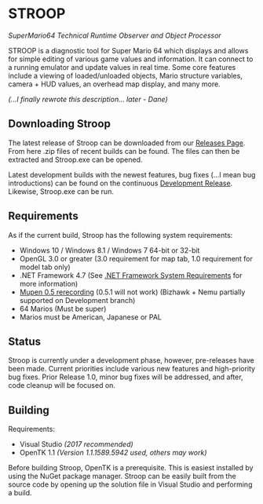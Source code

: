 # STROOP
*SuperMario64 Technical Runtime Observer and Object Processor*

  STROOP is a diagnostic tool for Super Mario 64 which displays and allows for simple editing of various game values and information. It can connect to a running emulator and update values in real time. Some core features include a viewing of loaded/unloaded objects, Mario structure variables, camera + HUD values, an overhead map display, and many more.
  
  *(...I finally rewrote this description... later - Dane)*
  
       
## Downloading Stroop

The latest release of Stroop can be downloaded from our [Releases Page](https://github.com/SM64-STROOP/STROOP/releases). From here .zip files of recent builds can be found. The files can then be extracted and Stroop.exe can be opened.

Latest development builds with the newest features, bug fixes (...I mean bug introductions) can be found on the continuous [Development Release](https://github.com/SM64-STROOP/STROOP/releases/vDev). Likewise, Stroop.exe can be run.
  
## Requirements

  As if the current build, Stroop has the following system requirements:
  * Windows 10 / Windows 8.1 / Windows 7 64-bit or 32-bit
  * OpenGL 3.0 or greater (3.0 requirement for map tab, 1.0 requirement for model tab only) 
  * .NET Framework 4.7 (See [.NET Framework System Requirements](https://msdn.microsoft.com/en-us/library/8z6watww(v=vs.110).aspx) for more information)
  * [Mupen 0.5 rerecording](http://adelikat.tasvideos.org/emulatordownloads/mupen64-rr/Mupen64%20v8%20installer.zip) (0.5.1 will not work) (Bizhawk + Nemu partially supported on Development branch)
  * 64 Marios (Must be super)
  * Marios must be American, Japanese or PAL
  
## Status 
  
  Stroop is currently under a development phase, however, pre-releases have been made. Current priorities include various new features and high-priority bug fixes. Prior Release 1.0, minor bug fixes will be addressed, and after, code cleanup will be focused on.
 
## Building

Requirements:
  * Visual Studio *(2017 recommended)*
  * OpenTK 1.1 *(Version 1.1.1589.5942 used, others may work)*
  
Before building Stroop, OpenTK is a prerequisite. This is easiest installed by using the NuGet package manager. Stroop can be easily built from the source code by opening up the solution file in Visual Studio and performing a build. 
